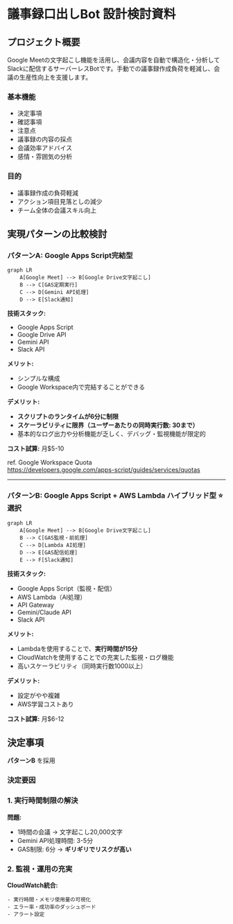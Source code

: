 # 議事録口出しBot 設計検討資料

## プロジェクト概要

Google Meetの文字起こし機能を活用し、会議内容を自動で構造化・分析してSlackに配信するサーバーレスBotです。手動での議事録作成負荷を軽減し、会議の生産性向上を支援します。

### 基本機能
- 決定事項
- 確認事項
- 注意点
- 議事録の内容の採点
- 会議効率アドバイス
- 感情・雰囲気の分析

### 目的
- 議事録作成の負荷軽減
- アクション項目見落としの減少
- チーム全体の会議スキル向上

## 実現パターンの比較検討

### パターンA: Google Apps Script完結型

```mermaid
graph LR
    A[Google Meet] --> B[Google Drive文字起こし]
    B --> C[GAS定期実行]
    C --> D[Gemini API処理]
    D --> E[Slack通知]
```

**技術スタック:**
- Google Apps Script
- Google Drive API
- Gemini API
- Slack API

**メリット:**
- シンプルな構成
- Google Workspace内で完結することができる

**デメリット:**
- **スクリプトのランタイムが6分に制限**
- **スケーラビリティに限界（ユーザーあたりの同時実行数: 30まで）**
- 基本的なログ出力や分析機能が乏しく、デバッグ・監視機能が限定的

**コスト試算:** 月$5-10

ref. Google Workspace Quota<br>
https://developers.google.com/apps-script/guides/services/quotas

---

### パターンB: Google Apps Script + AWS Lambda ハイブリッド型 ⭐選択

```mermaid
graph LR
    A[Google Meet] --> B[Google Drive文字起こし]
    B --> C[GAS監視・前処理]
    C --> D[Lambda AI処理]
    D --> E[GAS配信処理]
    E --> F[Slack通知]
```

**技術スタック:**
- Google Apps Script（監視・配信）
- AWS Lambda（AI処理）
- API Gateway
- Gemini/Claude API
- Slack API

**メリット:**
- Lambdaを使用することで、**実行時間が15分**
- CloudWatchを使用することでの充実した監視・ログ機能
- 高いスケーラビリティ（同時実行数1000以上）

**デメリット:**
- 設定がやや複雑
- AWS学習コストあり

**コスト試算:** 月$6-12

## 決定事項

**パターンB** を採用

### 決定要因

### 1. 実行時間制限の解決

**問題:**
- 1時間の会議 → 文字起こし20,000文字
- Gemini API処理時間: 3-5分
- GAS制限: 6分 → **ギリギリでリスクが高い**

### 2. 監視・運用の充実

**CloudWatch統合:**
```
- 実行時間・メモリ使用量の可視化
- エラー率・成功率のダッシュボード
- アラート設定
```
